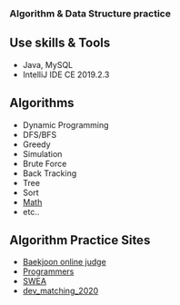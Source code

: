 ### Algorithm & Data Structure practice
## Use skills & Tools
- Java, MySQL
- IntelliJ IDE CE 2019.2.3
## Algorithms
- Dynamic Programming
- DFS/BFS
- Greedy
- Simulation
- Brute Force
- Back Tracking
- Tree
- Sort
- [Math](./Algorithms/Math/README.md)
- etc..
## Algorithm Practice Sites
- [Baekjoon online judge](./boj/)
- [Programmers](programmers)
- [SWEA](samsungsw)
- [dev_matching_2020](dev_matching_2020)
   